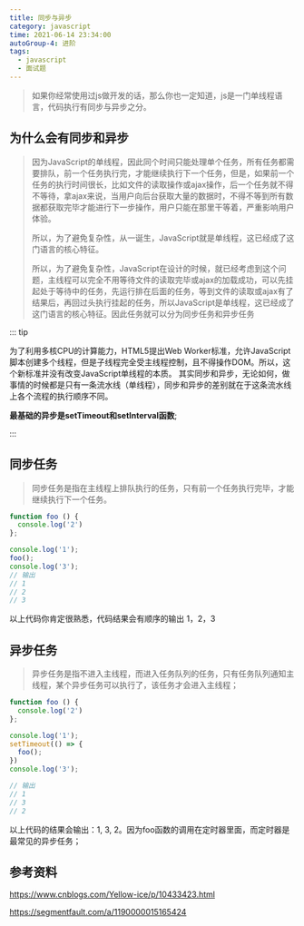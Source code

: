 ```yaml
---
title: 同步与异步
category: javascript
time: 2021-06-14 23:34:00
autoGroup-4: 进阶
tags:
  - javascript
  - 面试题
---
```


> 如果你经常使用过js做开发的话，那么你也一定知道，js是一门单线程语言，代码执行有同步与异步之分。

## 为什么会有同步和异步

> 因为JavaScript的单线程，因此同个时间只能处理单个任务，所有任务都需要排队，前一个任务执行完，才能继续执行下一个任务，但是，如果前一个任务的执行时间很长，比如文件的读取操作或ajax操作，后一个任务就不得不等待，拿ajax来说，当用户向后台获取大量的数据时，不得不等到所有数据都获取完毕才能进行下一步操作，用户只能在那里干等着，严重影响用户体验。
>
> 所以，为了避免复杂性，从一诞生，JavaScript就是单线程，这已经成了这门语言的核心特征。
>
> 所以，为了避免复杂性，JavaScript在设计的时候，就已经考虑到这个问题，主线程可以完全不用等待文件的读取完毕或ajax的加载成功，可以先挂起处于等待中的任务，先运行排在后面的任务，等到文件的读取或ajax有了结果后，再回过头执行挂起的任务，所以JavaScript是单线程，这已经成了这门语言的核心特征。因此任务就可以分为同步任务和异步任务

::: tip

为了利用多核CPU的计算能力，HTML5提出Web Worker标准，允许JavaScript脚本创建多个线程，但是子线程完全受主线程控制，且不得操作DOM。所以，这个新标准并没有改变JavaScript单线程的本质。
其实同步和异步，无论如何，做事情的时候都是只有一条流水线（单线程），同步和异步的差别就在于这条流水线上各个流程的执行顺序不同。

**最基础的异步是setTimeout和setInterval函数**;

:::

## 同步任务

> 同步任务是指在主线程上排队执行的任务，只有前一个任务执行完毕，才能继续执行下一个任务。

```javascript
function foo () {
  console.log('2')
};

console.log('1');
foo();
console.log('3');
// 输出
// 1
// 2
// 3
```

以上代码你肯定很熟悉，代码结果会有顺序的输出 1，2，3

## 异步任务

> 异步任务是指不进入主线程，而进入任务队列的任务，只有任务队列通知主线程，某个异步任务可以执行了，该任务才会进入主线程；

```javascript
function foo () {
  console.log('2')
};

console.log('1');
setTimeout(() => {
  foo();
})
console.log('3');

// 输出
// 1
// 3
// 2
```

以上代码的结果会输出：1, 3, 2。因为foo函数的调用在定时器里面，而定时器是最常见的异步任务；

## 参考资料

https://www.cnblogs.com/Yellow-ice/p/10433423.html

https://segmentfault.com/a/1190000015165424

